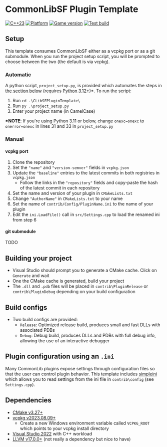 # CommonLibSF Plugin Template

[![C++23](https://img.shields.io/static/v1?label=standard&message=c%2B%2B23&color=blue&logo=c%2B%2B&&logoColor=red&style=flat)](https://en.cppreference.com/w/cpp/compiler_support)
[![Platform](https://img.shields.io/static/v1?label=platform&message=windows&color=dimgray&style=flat&logo=windows)]()
[![Game version](https://img.shields.io/badge/game%20version-1.7.29-orange)]()
[![Test build](https://img.shields.io/github/actions/workflow/status/Starfield-Reverse-Engineering/CLibSFPluginTemplate/testbuild.yml)](https://github.com/Starfield-Reverse-Engineering/CLibSFPluginTemplate/actions/workflows/testbuild.yml)

## Setup

This template consumes CommonLibSF either as a vcpkg port or as a git submodule. When you run the project setup script, you will be prompted to choose between the two (the default is via vcpkg).

### Automatic

A python script, `project_setup.py`, is provided which automates the steps in [the section below](#manual) (requires [Python 3.12+](https://www.python.org/download/pre-releases/))\*. To run the script:

1. Run `cd .\CLibSFPluginTemplate\`
2. Run `py .\project_setup.py`
3. Enter your project name (in CamelCase)

**\*NOTE**: If you're using Python 3.11 or below, change `onexc=onexc` to `onerror=onexc` in lines 31 and 33 in `project_setup.py`

### Manual

#### vcpkg port

1. Clone the repository
2. Set the `"name"` and `"version-semver"` fields in `vcpkg.json`
3. Update the `"baseline"` entries to the latest commits in both registries in `vcpkg.json`
   - Follow the links in the `"repository"` fields and copy-paste the hash of the latest commit in each repository
4. Set the name and version of your plugin in `CMakeLists.txt`
5. Change `"AuthorName"` in `CMakeLists.txt` to your name
6. Set the name of `contrib/Config/PluginName.ini` to the name of your plugin
7. Edit the `ini.LoadFile()` call in `src/Settings.cpp` to load the renamed ini from step 6

#### git submodule

TODO

## Building your project

- Visual Studio should prompt you to generate a CMake cache. Click on `Generate` and wait
- One the CMake cache is generated, build your project
- The `.dll` and `.pdb` files will be placed in `contrib\PluginRelease` or `contrib\PluginDebug` depending on your build configuration

## Build configs

- Two build configs are provided:
  - `Release`: Optimized release build, produces small and fast DLLs with associated PDBs
  - `Debug`: Debug build, produces DLLs and PDBs with full debug info, allowing the use of an interactive debugger

## Plugin configuration using an `.ini`

Many CommonLib plugins expose settings through configuration files so that the user can control plugin behavior. This template includes [simpleini](https://github.com/brofield/simpleini) which allows you to read settings from the ini file in `contrib\config` (see `Settings.cpp`).

## Dependencies

- [CMake v3.27+](https://cmake.org/)
- [vcpkg v2023.08.09+](https://github.com/microsoft/vcpkg/releases)
  - Create a new Windows environment variable called `VCPKG_ROOT` which points to your vcpkg install directory
- [Visual Studio 2022](https://visualstudio.microsoft.com/downloads/) with C++ workload
- [LLVM v17.0.0+](https://github.com/llvm/llvm-project/releases) (not really a dependency but nice to have)
